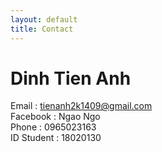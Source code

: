 ```yaml
---
layout: default
title: Contact
---
```

# Dinh Tien Anh

Email : tienanh2k1409@gmail.com
<br>
Facebook : Ngao Ngo
<br> 
Phone : 0965023163
<br>
ID Student : 18020130
